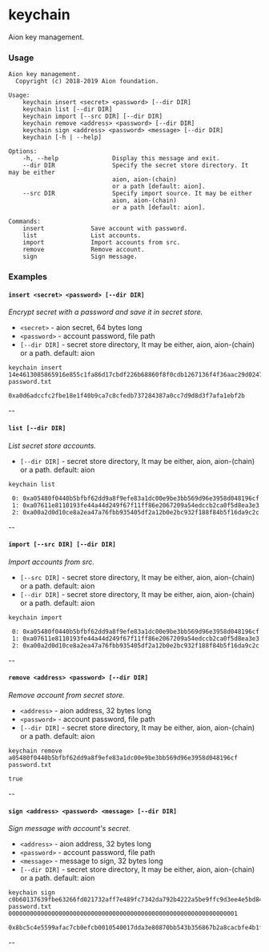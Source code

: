 # keychain

Aion key management.

### Usage

```
Aion key management.
  Copyright (c) 2018-2019 Aion foundation.

Usage:
    keychain insert <secret> <password> [--dir DIR]
    keychain list [--dir DIR]
    keychain import [--src DIR] [--dir DIR]
    keychain remove <address> <password> [--dir DIR]
    keychain sign <address> <password> <message> [--dir DIR]
    keychain [-h | --help]

Options:
    -h, --help               Display this message and exit.
    --dir DIR                Specify the secret store directory. It may be either
                             aion, aion-(chain)
                             or a path [default: aion].
    --src DIR                Specify import source. It may be either
                             aion, aion-(chain)
                             or a path [default: aion].

Commands:
    insert             Save account with password.
    list               List accounts.
    import             Import accounts from src.
    remove             Remove account.
    sign               Sign message.
```

### Examples

#### `insert <secret> <password> [--dir DIR]`
*Encrypt secret with a password and save it in secret store.*

- `<secret>` - aion secret, 64 bytes long
- `<password>` - account password, file path
- `[--dir DIR]` - secret store directory, It may be either, aion, aion-(chain) or a path. default: aion

```
keychain insert 14e4613085865916e855c1fa86d17cbdf226b68860f8f0cdb1267136f4f36aac29d024758c2df66b622c8152c9f680d657793d1be25ccd331f2d56fc148ffce5 password.txt
```

```
0xa0d6adccfc2fbe18e1f40b9ca7c8cfedb737284387a0cc7d9d8d3f7afa1ebf2b
```

--

#### `list [--dir DIR]`
*List secret store accounts.*

- `[--dir DIR]` - secret store directory, It may be either, aion, aion-(chain) or a path. default: aion

```
keychain list
```

```
 0: 0xa05480f0440b5bfbf62dd9a8f9efe83a1dc00e9be3bb569d96e3958d048196cf
 1: 0xa07611e8110193fe44a44d249f67f11ff86e2067209a54edccb2ca0f5d8ea3e3
 2: 0xa00a2d0d10ce8a2ea47a76fbb935405df2a12b0e2bc932f188f84b5f16da9c2c
```

--

#### `import [--src DIR] [--dir DIR]`
*Import accounts from src.*

- `[--src DIR]` - secret store directory, It may be either, aion, aion-(chain) or a path. default: aion
- `[--dir DIR]` - secret store directory, It may be either, aion, aion-(chain) or a path. default: aion

```
keychain import
```

```
 0: 0xa05480f0440b5bfbf62dd9a8f9efe83a1dc00e9be3bb569d96e3958d048196cf
 1: 0xa07611e8110193fe44a44d249f67f11ff86e2067209a54edccb2ca0f5d8ea3e3
 2: 0xa00a2d0d10ce8a2ea47a76fbb935405df2a12b0e2bc932f188f84b5f16da9c2c
```

--

#### `remove <address> <password> [--dir DIR]`
*Remove account from secret store.*

- `<address>` - aion address, 32 bytes long
- `<password>` - account password, file path
- `[--dir DIR]` - secret store directory, It may be either, aion, aion-(chain) or a path. default: aion

```
keychain remove a05480f0440b5bfbf62dd9a8f9efe83a1dc00e9be3bb569d96e3958d048196cf password.txt
```

```
true
```

--

#### `sign <address> <password> <message> [--dir DIR]`
*Sign message with account's secret.*

- `<address>` - aion address, 32 bytes long
- `<password>` - account password, file path
- `<message>` - message to sign, 32 bytes long
- `[--dir DIR]` - secret store directory, It may be either, aion, aion-(chain) or a path. default: aion

```
keychain sign c0b60137639fbe63266fd021732aff7e489fc7342da792b4222a5be9ffc9d3ee4e5bd84ec2eb0ea3f2ff14b3df20587d2bc78edde34cf315766d3c7f147f2c5d password.txt 0000000000000000000000000000000000000000000000000000000000000001
```

```
0x8bc5c4e5599afac7cb0efcb0010540017dda3e80870bb543b356867b2a8cacbfe4b1f5ec4f0dae45abfddd1bd67d9eac51d291fa7d1ae0db10886323844180d36d3334b9232fded1f2fb9d010aa7c0f6e01d67355e9f5b417d680805f4051f0e
```

--
